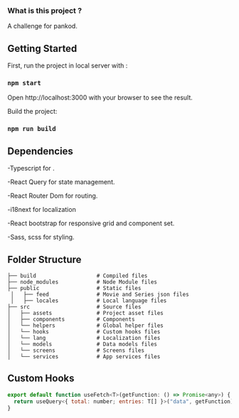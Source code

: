 ### What is this project ?
A challenge for pankod.

## Getting Started
First, run the project in local server with : 

### `npm start`

Open http://localhost:3000 with your browser to see the result.

Build the project: 

### `npm run build`

## Dependencies

-Typescript for .

-React Query for state management.

-React Router Dom for routing.

-i18next for localization

-React bootstrap for responsive grid and component set.

-Sass, scss for styling.

## Folder Structure
    ├── build                   # Compiled files 
    ├── node_modules            # Node Module files 
    ├── public                  # Static files
     │   ├── feed               # Movie and Series json files
     │   ├── locales            # Local language files
    ├── src                     # Source files 
    │   ├── assets              # Project asset files
    │   ├── components          # Components
    │   └── helpers             # Global helper files
    │   └── hooks               # Custom hooks files
    │   └── lang                # Localization files
    │   └── models              # Data models files
    │   └── screens             # Screens files
    │   └── services            # App services files
    
## Custom Hooks

```javascript
export default function useFetch<T>(getFunction: () => Promise<any>) {
  return useQuery<{ total: number; entries: T[] }>("data", getFunction);
}
```
